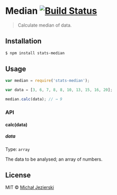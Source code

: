 # Median [![Build Status](https://travis-ci.org/msn0/stats-median.svg?branch=master)](http://travis-ci.org/msn0/stats-median)

> Calculate median of data.

## Installation

```sh
$ npm install stats-median
```

## Usage

```js
var median = require('stats-median');

var data = [3, 6, 7, 8, 8, 10, 13, 15, 16, 20];

median.calc(data); // → 9
```

### API

#### calc(data)

##### data

Type: `array`

The data to be analysed; an array of numbers.

## License
MIT &copy; [Michał Jezierski](https://pl.linkedin.com/in/jezierskimichal)
